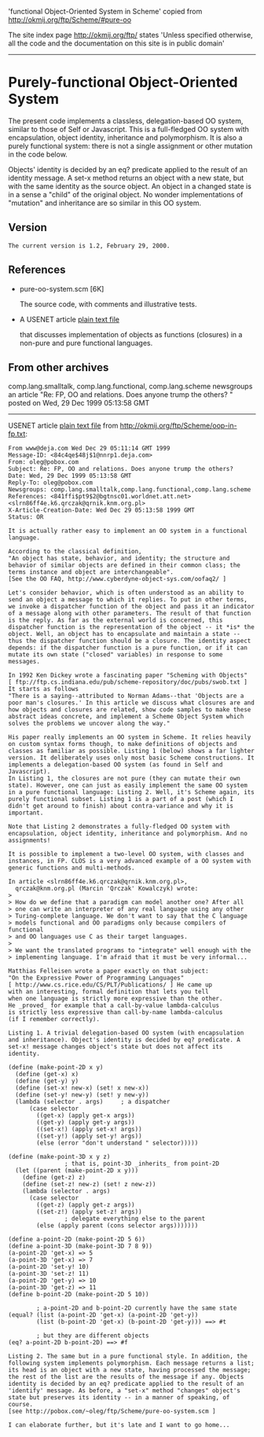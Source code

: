 'functional Object-Oriented System in Scheme' copied from <http://okmij.org/ftp/Scheme/#pure-oo>

The site index page <http://okmij.org/ftp/> states 'Unless specified otherwise, all the code and the documentation on this site is in public domain'

---

# Purely-functional Object-Oriented System

 	
The present code implements a classless, delegation-based OO system, similar to those of Self or Javascript. This is a full-fledged OO system with encapsulation, object identity, inheritance and polymorphism. It is also a purely functional system: there is not a single assignment or other mutation in the code below.

Objects' identity is decided by an eq? predicate applied to the result of an identity message. A set-x method returns an object with a new state, but with the same identity as the source object. An object in a changed state is in a sense a "child" of the original object. No wonder implementations of "mutation" and inheritance are so similar in this OO system. 
 

## Version
 	The current version is 1.2, February 29, 2000.

## References
* pure-oo-system.scm [6K] 

  The source code, with comments and illustrative tests.
* A USENET article [plain text file](http://okmij.org/ftp/Scheme/oop-in-fp.txt)

  that discusses implementation of objects as functions (closures) in a non-pure and pure functional languages.

## From other archives
 	
comp.lang.smalltalk, comp.lang.functional, comp.lang.scheme newsgroups
an article "Re: FP, OO and relations. Does anyone trump the others? " posted on Wed, 29 Dec 1999 05:13:58 GMT


---

USENET article [plain text file](http://okmij.org/ftp/Scheme/oop-in-fp.txt) from <http://okmij.org/ftp/Scheme/oop-in-fp.txt>:

    From www@deja.com Wed Dec 29 05:11:14 GMT 1999
    Message-ID: <84c4qe$48j$1@nnrp1.deja.com>
    From: oleg@pobox.com
    Subject: Re: FP, OO and relations. Does anyone trump the others?
    Date: Wed, 29 Dec 1999 05:13:58 GMT
    Reply-To: oleg@pobox.com
    Newsgroups: comp.lang.smalltalk,comp.lang.functional,comp.lang.scheme
    References: <841ffi$pt9$2@bgtnsc01.worldnet.att.net> <slrn86ff4e.k6.qrczak@qrnik.knm.org.pl>
    X-Article-Creation-Date: Wed Dec 29 05:13:58 1999 GMT
    Status: OR
    
    It is actually rather easy to implement an OO system in a functional
    language.
    
    According to the classical definition,
    "An object has state, behavior, and identity; the structure and
    behavior of similar objects are defined in their common class; the
    terms instance and object are interchangeable".
    [See the OO FAQ, http://www.cyberdyne-object-sys.com/oofaq2/ ]
    
    Let's consider behavior, which is often understood as an ability to
    send an object a message to which it replies. To put in other terms,
    we invoke a dispatcher function of the object and pass it an indicator
    of a message along with other parameters. The result of that function
    is the reply. As far as the external world is concerned, this
    dispatcher function is the representation of the object -- it *is* the
    object. Well, an object has to encapsulate and maintain a state --
    thus the dispatcher function should be a closure. The identity aspect
    depends: if the dispatcher function is a pure function, or if it can
    mutate its own state ("closed" variables) in response to some
    messages.
    
    In 1992 Ken Dickey wrote a fascinating paper "Scheming with Objects"
    [ ftp://ftp.cs.indiana.edu/pub/scheme-repository/doc/pubs/swob.txt ]
    It starts as follows
    "There is a saying--attributed to Norman Adams--that 'Objects are a
    poor man's closures.' In this article we discuss what closures are and
    how objects and closures are related, show code samples to make these
    abstract ideas concrete, and implement a Scheme Object System which
    solves the problems we uncover along the way."
    
    His paper really implements an OO system in Scheme. It relies heavily
    on custom syntax forms though, to make definitions of objects and
    classes as familiar as possible. Listing 1 (below) shows a far lighter
    version. It deliberately uses only most basic Scheme constructions. It
    implements a delegation-based OO system (as found in Self and
    Javascript).
    In Listing 1, the closures are not pure (they can mutate their own
    state). However, one can just as easily implement the same OO system
    in a pure functional language: Listing 2. Well, it's Scheme again, its
    purely functional subset. Listing 1 is a part of a post (which I
    didn't get around to finish) about contra-variance and why it is
    important.
    
    Note that Listing 2 demonstrates a fully-fledged OO system with
    encapsulation, object identity, inheritance and polymorphism. And no
    assignments!
    
    It is possible to implement a two-level OO system, with classes and
    instances, in FP. CLOS is a very advanced example of a OO system with
    generic functions and multi-methods.
    
    In article <slrn86ff4e.k6.qrczak@qrnik.knm.org.pl>,
      qrczak@knm.org.pl (Marcin 'Qrczak' Kowalczyk) wrote:
    >
    > How do we define that a paradigm can model another one? After all
    > one can write an interpreter of any real language using any other
    > Turing-complete language. We don't want to say that the C language
    > models functional and OO paradigms only because compilers of
    functional
    > and OO languages use C as their target languages.
    >
    > We want the translated programs to "integrate" well enough with the
    > implementing language. I'm afraid that it must be very informal...
    
    Matthias Felleisen wrote a paper exactly on that subject:
    "On the Expressive Power of Programming Languages"
    [ http://www.cs.rice.edu/CS/PLT/Publications/ ] He came up
    with an interesting, formal definition that lets you tell
    when one language is strictly more expressive than the other.
    He _proved_ for example that a call-by-value lambda-calculus
    is strictly less expressive than call-by-name lambda-calculus
    (if I remember correctly).
    
    Listing 1. A trivial delegation-based OO system (with encapsulation
    and inheritance). Object's identity is decided by eq? predicate. A
    set-x! message changes object's state but does not affect its
    identity.
    
    (define (make-point-2D x y)
      (define (get-x) x)
      (define (get-y) y)
      (define (set-x! new-x) (set! x new-x))
      (define (set-y! new-y) (set! y new-y))
      (lambda (selector . args)     ; a dispatcher
          (case selector
            ((get-x) (apply get-x args))
            ((get-y) (apply get-y args))
            ((set-x!) (apply set-x! args))
            ((set-y!) (apply set-y! args))
            (else (error "don't understand " selector)))))
    
    (define (make-point-3D x y z)
                    ; that is, point-3D _inherits_ from point-2D
      (let ((parent (make-point-2D x y)))
        (define (get-z) z)
        (define (set-z! new-z) (set! z new-z))
        (lambda (selector . args)
          (case selector
            ((get-z) (apply get-z args))
            ((set-z!) (apply set-z! args))
                    ; delegate everything else to the parent
            (else (apply parent (cons selector args)))))))
    
    (define a-point-2D (make-point-2D 5 6))
    (define a-point-3D (make-point-3D 7 8 9))
    (a-point-2D 'get-x) => 5
    (a-point-3D 'get-x) => 7
    (a-point-2D 'set-y! 10)
    (a-point-3D 'set-z! 11)
    (a-point-2D 'get-y) => 10
    (a-point-3D 'get-z) => 11
    (define b-point-2D (make-point-2D 5 10))
    
            ; a-point-2D and b-point-2D currently have the same state
    (equal? (list (a-point-2D 'get-x) (a-point-2D 'get-y))
            (list (b-point-2D 'get-x) (b-point-2D 'get-y))) ==> #t
    
            ; but they are different objects
    (eq? a-point-2D b-point-2D) ==> #f
    
    Listing 2. The same but in a pure functional style. In addition, the
    following system implements polymorphism. Each message returns a list;
    its head is an object with a new state, having processed the message;
    the rest of the list are the results of the message if any. Objects
    identity is decided by an eq? predicate applied to the result of an
    'identify' message. As before, a "set-x" method "changes" object's
    state but preserves its identity -- in a manner of speaking, of
    course.
    [see http://pobox.com/~oleg/ftp/Scheme/pure-oo-system.scm ]
    
    I can elaborate further, but it's late and I want to go home...
